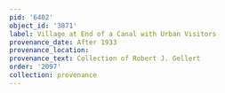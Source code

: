 ```yaml
---
pid: '6402'
object_id: '3871'
label: Village at End of a Canal with Urban Visitors
provenance_date: After 1933
provenance_location:
provenance_text: Collection of Robert J. Gellert
order: '2097'
collection: provenance
---
```

